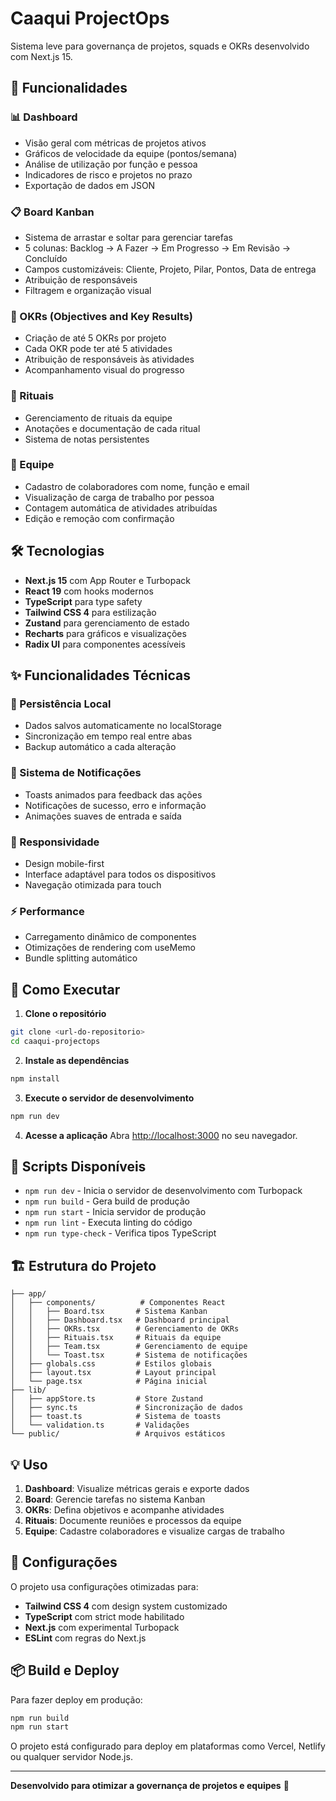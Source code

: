 # Caaqui ProjectOps

Sistema leve para governança de projetos, squads e OKRs desenvolvido com Next.js 15.

## 🚀 Funcionalidades

### 📊 Dashboard
- Visão geral com métricas de projetos ativos
- Gráficos de velocidade da equipe (pontos/semana)
- Análise de utilização por função e pessoa
- Indicadores de risco e projetos no prazo
- Exportação de dados em JSON

### 📋 Board Kanban
- Sistema de arrastar e soltar para gerenciar tarefas
- 5 colunas: Backlog → A Fazer → Em Progresso → Em Revisão → Concluído
- Campos customizáveis: Cliente, Projeto, Pilar, Pontos, Data de entrega
- Atribuição de responsáveis
- Filtragem e organização visual

### 🎯 OKRs (Objectives and Key Results)
- Criação de até 5 OKRs por projeto
- Cada OKR pode ter até 5 atividades
- Atribuição de responsáveis às atividades
- Acompanhamento visual do progresso

### 📅 Rituais
- Gerenciamento de rituais da equipe
- Anotações e documentação de cada ritual
- Sistema de notas persistentes

### 👥 Equipe
- Cadastro de colaboradores com nome, função e email
- Visualização de carga de trabalho por pessoa
- Contagem automática de atividades atribuídas
- Edição e remoção com confirmação

## 🛠️ Tecnologias

- **Next.js 15** com App Router e Turbopack
- **React 19** com hooks modernos
- **TypeScript** para type safety
- **Tailwind CSS 4** para estilização
- **Zustand** para gerenciamento de estado
- **Recharts** para gráficos e visualizações
- **Radix UI** para componentes acessíveis

## ✨ Funcionalidades Técnicas

### 💾 Persistência Local
- Dados salvos automaticamente no localStorage
- Sincronização em tempo real entre abas
- Backup automático a cada alteração

### 🔔 Sistema de Notificações
- Toasts animados para feedback das ações
- Notificações de sucesso, erro e informação
- Animações suaves de entrada e saída

### 📱 Responsividade
- Design mobile-first
- Interface adaptável para todos os dispositivos
- Navegação otimizada para touch

### ⚡ Performance
- Carregamento dinâmico de componentes
- Otimizações de rendering com useMemo
- Bundle splitting automático

## 🚀 Como Executar

1. **Clone o repositório**
```bash
git clone <url-do-repositorio>
cd caaqui-projectops
```

2. **Instale as dependências**
```bash
npm install
```

3. **Execute o servidor de desenvolvimento**
```bash
npm run dev
```

4. **Acesse a aplicação**
Abra [http://localhost:3000](http://localhost:3000) no seu navegador.

## 📝 Scripts Disponíveis

- `npm run dev` - Inicia o servidor de desenvolvimento com Turbopack
- `npm run build` - Gera build de produção
- `npm run start` - Inicia servidor de produção
- `npm run lint` - Executa linting do código
- `npm run type-check` - Verifica tipos TypeScript

## 🏗️ Estrutura do Projeto

```
├── app/
│   ├── components/          # Componentes React
│   │   ├── Board.tsx       # Sistema Kanban
│   │   ├── Dashboard.tsx   # Dashboard principal
│   │   ├── OKRs.tsx        # Gerenciamento de OKRs
│   │   ├── Rituais.tsx     # Rituais da equipe
│   │   ├── Team.tsx        # Gerenciamento de equipe
│   │   └── Toast.tsx       # Sistema de notificações
│   ├── globals.css         # Estilos globais
│   ├── layout.tsx          # Layout principal
│   └── page.tsx            # Página inicial
├── lib/
│   ├── appStore.ts         # Store Zustand
│   ├── sync.ts             # Sincronização de dados
│   ├── toast.ts            # Sistema de toasts
│   └── validation.ts       # Validações
└── public/                 # Arquivos estáticos
```

## 💡 Uso

1. **Dashboard**: Visualize métricas gerais e exporte dados
2. **Board**: Gerencie tarefas no sistema Kanban
3. **OKRs**: Defina objetivos e acompanhe atividades
4. **Rituais**: Documente reuniões e processos da equipe
5. **Equipe**: Cadastre colaboradores e visualize cargas de trabalho

## 🔧 Configurações

O projeto usa configurações otimizadas para:
- **Tailwind CSS 4** com design system customizado
- **TypeScript** com strict mode habilitado
- **Next.js** com experimental Turbopack
- **ESLint** com regras do Next.js

## 📦 Build e Deploy

Para fazer deploy em produção:

```bash
npm run build
npm run start
```

O projeto está configurado para deploy em plataformas como Vercel, Netlify ou qualquer servidor Node.js.

---

**Desenvolvido para otimizar a governança de projetos e equipes** 🚀
